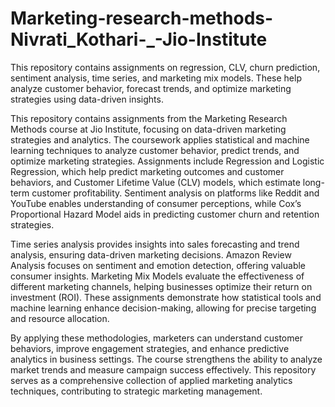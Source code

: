 # Marketing-research-methods-Nivrati_Kothari-_-Jio-Institute
This repository contains assignments on regression, CLV, churn prediction, sentiment analysis, time series, and marketing mix models. These help analyze customer behavior, forecast trends, and optimize marketing strategies using data-driven insights.

This repository contains assignments from the Marketing Research Methods course at Jio Institute, focusing on data-driven marketing strategies and analytics. The coursework applies statistical and machine learning techniques to analyze customer behavior, predict trends, and optimize marketing strategies. Assignments include Regression and Logistic Regression, which help predict marketing outcomes and customer behaviors, and Customer Lifetime Value (CLV) models, which estimate long-term customer profitability. Sentiment analysis on platforms like Reddit and YouTube enables understanding of consumer perceptions, while Cox’s Proportional Hazard Model aids in predicting customer churn and retention strategies.

Time series analysis provides insights into sales forecasting and trend analysis, ensuring data-driven marketing decisions. Amazon Review Analysis focuses on sentiment and emotion detection, offering valuable consumer insights. Marketing Mix Models evaluate the effectiveness of different marketing channels, helping businesses optimize their return on investment (ROI). These assignments demonstrate how statistical tools and machine learning enhance decision-making, allowing for precise targeting and resource allocation.

By applying these methodologies, marketers can understand customer behaviors, improve engagement strategies, and enhance predictive analytics in business settings. The course strengthens the ability to analyze market trends and measure campaign success effectively. This repository serves as a comprehensive collection of applied marketing analytics techniques, contributing to strategic marketing management.

